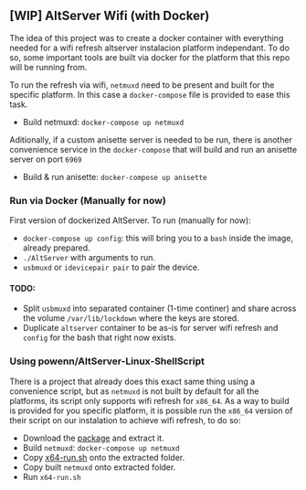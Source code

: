 ## [WIP] AltServer Wifi (with Docker)
The idea of this project was to create a docker container with everything needed for a wifi refresh altserver instalacion platform independant. To do so, some important tools are built via docker for the platform that this repo will be running from.

To run the refresh via wifi, `netmuxd` need to be present and built for the specific platform. In this case a `docker-compose` file is provided to ease this task.
- Build netmuxd: `docker-compose up netmuxd`

Aditionally, if a custom anisette server is needed to be run, there is another convenience service in the `docker-compose` that will build and run an anisette server on port `6969`
- Build & run anisette: `docker-compose up anisette`

### Run via Docker (Manually for now)
First version of dockerized AltServer. To run (manually for now):
- `docker-compose up config`: this will bring you to a `bash` inside the image, already prepared.
- `./AltServer` with arguments to run.
- `usbmuxd` or `idevicepair pair` to pair the device.

#### TODO:
- Split `usbmuxd` into separated container (1-time continer) and share across the volume `/var/lib/lockdown` where the keys are stored.
- Duplicate `altserver` container to be as-is for server wifi refresh and `config` for the bash that right now exists.

### Using powenn/AltServer-Linux-ShellScript
There is a project that already does this exact same thing using a convenience script, but as `netmuxd` is not built by default for all the platforms, its script only supports wifi refresh for `x86_64`. As a way to build is provided for you specific platform, it is possible run the `x86_64` version of their script on our instalation to achieve wifi refresh, to do so:
- Download the [package](https://github.com/powenn/AltServer-Linux-ShellScript/releases) and extract it.
- Build `netmuxd`: `docker-compose up netmuxd`
- Copy [x64-run.sh](https://raw.githubusercontent.com/powenn/AltServer-Linux-ShellScript/main/x64-run.sh) onto the extracted folder.
- Copy built `netmuxd` onto extracted folder.
- Run `x64-run.sh`
